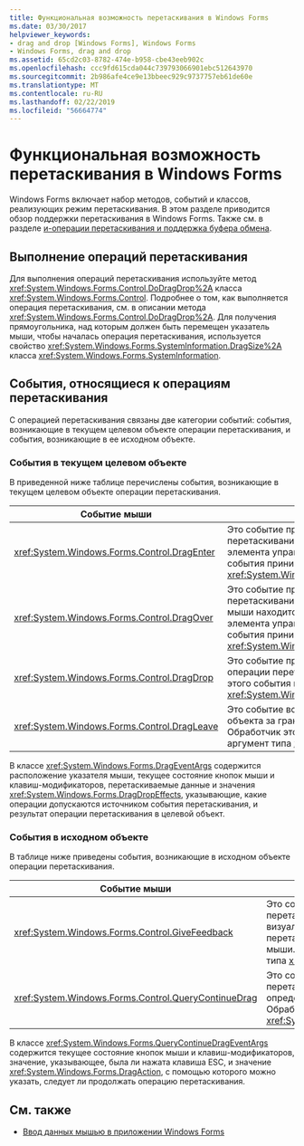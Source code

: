 ```yaml
---
title: Функциональная возможность перетаскивания в Windows Forms
ms.date: 03/30/2017
helpviewer_keywords:
- drag and drop [Windows Forms], Windows Forms
- Windows Forms, drag and drop
ms.assetid: 65cd2c03-8782-474e-b958-cbe43eeb902c
ms.openlocfilehash: ccc9fd615cda044c739793066901ebc512643970
ms.sourcegitcommit: 2b986afe4ce9e13bbeec929c9737757eb61de60e
ms.translationtype: MT
ms.contentlocale: ru-RU
ms.lasthandoff: 02/22/2019
ms.locfileid: "56664774"
---
```

# <a name="drag-and-drop-functionality-in-windows-forms"></a>Функциональная возможность перетаскивания в Windows Forms
Windows Forms включает набор методов, событий и классов, реализующих режим перетаскивания. В этом разделе приводится обзор поддержки перетаскивания в Windows Forms.  Также см. в разделе [и-операции перетаскивания и поддержка буфера обмена](./advanced/drag-and-drop-operations-and-clipboard-support.md).  
  
## <a name="performing-drag-and-drop-operations"></a>Выполнение операций перетаскивания  
 Для выполнения операций перетаскивания используйте метод <xref:System.Windows.Forms.Control.DoDragDrop%2A> класса <xref:System.Windows.Forms.Control>. Подробнее о том, как выполняется операция перетаскивания, см. в описании метода <xref:System.Windows.Forms.Control.DoDragDrop%2A>. Для получения прямоугольника, над которым должен быть перемещен указатель мыши, чтобы началась операция перетаскивания, используется свойство <xref:System.Windows.Forms.SystemInformation.DragSize%2A> класса <xref:System.Windows.Forms.SystemInformation>.  
  
## <a name="events-related-to-drag-and-drop-operations"></a>События, относящиеся к операциям перетаскивания  
 С операцией перетаскивания связаны две категории событий: события, возникающие в текущем целевом объекте операции перетаскивания, и события, возникающие в ее исходном объекте.  
  
### <a name="events-on-the-current-target"></a>События в текущем целевом объекте  
 В приведенной ниже таблице перечислены события, возникающие в текущем целевом объекте операции перетаскивания.  
  
|Событие мыши|Описание:|  
|-----------------|-----------------|  
|<xref:System.Windows.Forms.Control.DragEnter>|Это событие происходит при перетаскивании объекта внутрь границ элемента управления. Обработчик этого события принимает аргумент типа <xref:System.Windows.Forms.DragEventArgs>.|  
|<xref:System.Windows.Forms.Control.DragOver>|Это событие происходит при перетаскивании объекта, пока указатель мыши находится в пределах границ элемента управления. Обработчик этого события принимает аргумент типа <xref:System.Windows.Forms.DragEventArgs>.|  
|<xref:System.Windows.Forms.Control.DragDrop>|Это событие происходит при завершении операции перетаскивания. Обработчик этого события принимает аргумент типа <xref:System.Windows.Forms.DragEventArgs>.|  
|<xref:System.Windows.Forms.Control.DragLeave>|Это событие возникает при перемещении объекта за границы элемента управления. Обработчик этого события принимает аргумент типа <xref:System.EventArgs>.|  
  
 В классе <xref:System.Windows.Forms.DragEventArgs> содержится расположение указателя мыши, текущее состояние кнопок мыши и клавиш-модификаторов, перетаскиваемые данные и значения <xref:System.Windows.Forms.DragDropEffects>, указывающие, какие операции допускаются источником события перетаскивания, и результат операции перетаскивания в целевой объект.  
  
### <a name="events-on-the-source"></a>События в исходном объекте  
 В таблице ниже приведены события, возникающие в исходном объекте операции перетаскивания.  
  
|Событие мыши|Описание|  
|-----------------|-----------------|  
|<xref:System.Windows.Forms.Control.GiveFeedback>|Это событие возникает во время операции перетаскивания. Оно позволяет дать пользователю визуальную подсказку о том, что происходит операция перетаскивания, в виде, например, изменения указателя мыши. Обработчик этого события принимает аргумент типа <xref:System.Windows.Forms.GiveFeedbackEventArgs>.|  
|<xref:System.Windows.Forms.Control.QueryContinueDrag>|Это событие возникает во время операции перетаскивания и позволяет исходному объекту определить, следует ли отменить эту операцию. Обработчик этого события принимает аргумент типа <xref:System.Windows.Forms.QueryContinueDragEventArgs>.|  
  
 В классе <xref:System.Windows.Forms.QueryContinueDragEventArgs> содержится текущее состояние кнопок мыши и клавиш-модификаторов, значение, указывающее, была ли нажата клавиша ESC, и значение <xref:System.Windows.Forms.DragAction>, с помощью которого можно указать, следует ли продолжать операцию перетаскивания.  
  
## <a name="see-also"></a>См. также
- [Ввод данных мышью в приложении Windows Forms](../../../docs/framework/winforms/mouse-input-in-a-windows-forms-application.md)
